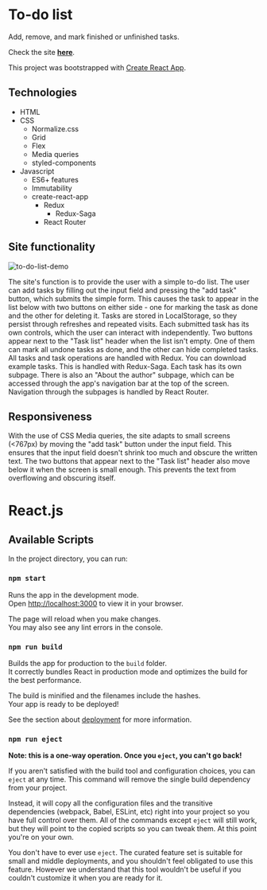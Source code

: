 # To-do list

Add, remove, and mark finished or unfinished tasks.

Check the site [**here**](https://wojdaSoftware.github.io/to-do-list-react/).

This project was bootstrapped with [Create React App](https://github.com/facebook/create-react-app).

## Technologies

* HTML
* CSS
  * Normalize.css
  * Grid
  * Flex
  * Media queries
  * styled-components
* Javascript
  * ES6+ features
  * Immutability
  * create-react-app
    * Redux
      * Redux-Saga
    * React Router

## Site functionality

![to-do-list-demo](https://github.com/Kvasir124/to-do-list-react/assets/141030238/59bb15e3-cca8-41bb-a231-a6af5b0987cc)



The site's function is to provide the user with a simple to-do list. The user can add tasks by filling out the input field and pressing the "add task" button, which submits the simple form. This causes the task to appear in the list below with two buttons on either side - one for marking the task as done and the other for deleting it. Tasks are stored in LocalStorage, so they persist through refreshes and repeated visits. Each submitted task has its own controls, which the user can interact with independently. Two buttons appear next to the "Task list" header when the list isn't empty. One of them can mark all undone tasks as done, and the other can hide completed tasks. All tasks and task operations are handled with Redux. You can download example tasks. This is handled with Redux-Saga. Each task has its own subpage. There is also an "About the author" subpage, which can be accessed through the app's navigation bar at the top of the screen. Navigation through the subpages is handled by React Router.

## Responsiveness

With the use of CSS Media queries, the site adapts to small screens (<767px) by moving the "add task" button under the input field. This ensures that the input field doesn't shrink too much and obscure the written text. The two buttons that appear next to the "Task list" header also move below it when the screen is small enough. This prevents the text from overflowing and obscuring itself.

# React.js

## Available Scripts

In the project directory, you can run:

### `npm start`

Runs the app in the development mode.\
Open [http://localhost:3000](http://localhost:3000) to view it in your browser.

The page will reload when you make changes.\
You may also see any lint errors in the console.

### `npm run build`

Builds the app for production to the `build` folder.\
It correctly bundles React in production mode and optimizes the build for the best performance.

The build is minified and the filenames include the hashes.\
Your app is ready to be deployed!

See the section about [deployment](https://facebook.github.io/create-react-app/docs/deployment) for more information.

### `npm run eject`

**Note: this is a one-way operation. Once you `eject`, you can't go back!**

If you aren't satisfied with the build tool and configuration choices, you can `eject` at any time. This command will remove the single build dependency from your project.

Instead, it will copy all the configuration files and the transitive dependencies (webpack, Babel, ESLint, etc) right into your project so you have full control over them. All of the commands except `eject` will still work, but they will point to the copied scripts so you can tweak them. At this point you're on your own.

You don't have to ever use `eject`. The curated feature set is suitable for small and middle deployments, and you shouldn't feel obligated to use this feature. However we understand that this tool wouldn't be useful if you couldn't customize it when you are ready for it.
